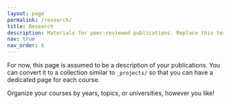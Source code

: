 ```yaml
---
layout: page
permalink: /research/
title: Research
description: Materials for peer-reviewed publications. Replace this text with your description.
nav: true
nav_order: 6
---
```


For now, this page is assumed to be a description of your publications. You can convert it to a collection similar to `_projects/` so that you can have a dedicated page for each course.

Organize your courses by years, topics, or universities, however you like!
